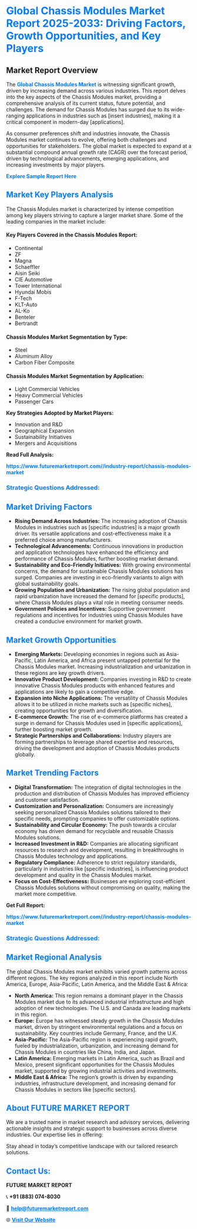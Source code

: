 <h1 style="color: #007BFF;">Global Chassis Modules Market Report 2025-2033: Driving Factors, Growth Opportunities, and Key Players</h1>

<section id="overview">
<h2>Market Report Overview</h2>
<p>The <a href="https://www.futuremarketreport.com//industry-report/chassis-modules-market" style="color: #007BFF; text-decoration: none;"><strong>Global Chassis Modules Market</strong></a> is witnessing significant growth, driven by increasing demand across various industries. This report delves into the key aspects of the Chassis Modules market, providing a comprehensive analysis of its current status, future potential, and challenges. The demand for Chassis Modules has surged due to its wide-ranging applications in industries such as [insert industries], making it a critical component in modern-day [applications].</p>
<p>As consumer preferences shift and industries innovate, the Chassis Modules market continues to evolve, offering both challenges and opportunities for stakeholders. The global market is expected to expand at a substantial compound annual growth rate (CAGR) over the forecast period, driven by technological advancements, emerging applications, and increasing investments by major players.</p>
</section>

<section id="overview">
<p><a href="https://www.futuremarketreport.com//request-sample/reportId=91693" style="color: #007BFF; text-decoration: none;"><strong>Explore Sample Report Here</strong></a></p>
</section>

<section id="key-players">
<h2 style="color: #007BFF;">Market Key Players Analysis</h2>
<p>The Chassis Modules market is characterized by intense competition among key players striving to capture a larger market share. Some of the leading companies in the market include:</p>
<h4>Key Players Covered in the Chassis Modules Report:</h4>
<ul><li>Continental</li><li>ZF</li><li>Magna</li><li>Schaeffler</li><li>Aisin Seiki</li><li>CIE Automotive</li><li>Tower International</li><li>Hyundai Mobis</li><li>F-Tech</li><li>KLT-Auto</li><li>AL-Ko</li><li>Benteler</li><li>Bertrandt</li></ul>
<h4>Chassis Modules Market Segmentation by Type:</h4>
<ul><li>Steel</li><li>Aluminum Alloy</li><li>Carbon Fiber Composite</li></ul>

<h4>Chassis Modules Market Segmentation by Application:</h4>
<ul><li>Light Commercial Vehicles</li><li>Heavy Commercial Vehicles</li><li>Passenger Cars</li></ul>
<p><strong>Key Strategies Adopted by Market Players:</strong></p>
<ul>
<li>Innovation and R&D</li>
<li>Geographical Expansion</li>
<li>Sustainability Initiatives</li>
<li>Mergers and Acquisitions</li>
</ul>
</section>

<section>
<p><strong>Read Full Analysis: </strong></p><a href="https://www.futuremarketreport.com//industry-report/chassis-modules-market" style="color: #007BFF; text-decoration: none;"><strong>https://www.futuremarketreport.com//industry-report/chassis-modules-market</strong></a>
<h3 style="color: #007BFF;">Strategic Questions Addressed:</h3>
</section>

<section id="driving-factors">
<h2 style="color: #007BFF;">Market Driving Factors</h2>
<ul>
<li><strong>Rising Demand Across Industries:</strong> The increasing adoption of Chassis Modules in industries such as [specific industries] is a major growth driver. Its versatile applications and cost-effectiveness make it a preferred choice among manufacturers.</li>
<li><strong>Technological Advancements:</strong> Continuous innovations in production and application technologies have enhanced the efficiency and performance of Chassis Modules, further boosting market demand.</li>
<li><strong>Sustainability and Eco-Friendly Initiatives:</strong> With growing environmental concerns, the demand for sustainable Chassis Modules solutions has surged. Companies are investing in eco-friendly variants to align with global sustainability goals.</li>
<li><strong>Growing Population and Urbanization:</strong> The rising global population and rapid urbanization have increased the demand for [specific products], where Chassis Modules plays a vital role in meeting consumer needs.</li>
<li><strong>Government Policies and Incentives:</strong> Supportive government regulations and incentives for industries using Chassis Modules have created a conducive environment for market growth.</li>
</ul>
</section>

<section id="growth-opportunities">
<h2 style="color: #007BFF;">Market Growth Opportunities</h2>
<ul>
<li><strong>Emerging Markets:</strong> Developing economies in regions such as Asia-Pacific, Latin America, and Africa present untapped potential for the Chassis Modules market. Increasing industrialization and urbanization in these regions are key growth drivers.</li>
<li><strong>Innovative Product Development:</strong> Companies investing in R&D to create innovative Chassis Modules products with enhanced features and applications are likely to gain a competitive edge.</li>
<li><strong>Expansion into Niche Applications:</strong> The versatility of Chassis Modules allows it to be utilized in niche markets such as [specific niches], creating opportunities for growth and diversification.</li>
<li><strong>E-commerce Growth:</strong> The rise of e-commerce platforms has created a surge in demand for Chassis Modules used in [specific applications], further boosting market growth.</li>
<li><strong>Strategic Partnerships and Collaborations:</strong> Industry players are forming partnerships to leverage shared expertise and resources, driving the development and adoption of Chassis Modules products globally.</li>
</ul>
</section>

<section id="trending-factors">
<h2 style="color: #007BFF;">Market Trending Factors</h2>
<ul>
<li><strong>Digital Transformation:</strong> The integration of digital technologies in the production and distribution of Chassis Modules has improved efficiency and customer satisfaction.</li>
<li><strong>Customization and Personalization:</strong> Consumers are increasingly seeking personalized Chassis Modules solutions tailored to their specific needs, prompting companies to offer customizable options.</li>
<li><strong>Sustainability and Circular Economy:</strong> The push towards a circular economy has driven demand for recyclable and reusable Chassis Modules solutions.</li>
<li><strong>Increased Investment in R&D:</strong> Companies are allocating significant resources to research and development, resulting in breakthroughs in Chassis Modules technology and applications.</li>
<li><strong>Regulatory Compliance:</strong> Adherence to strict regulatory standards, particularly in industries like [specific industries], is influencing product development and quality in the Chassis Modules market.</li>
<li><strong>Focus on Cost-Effectiveness:</strong> Businesses are exploring cost-efficient Chassis Modules solutions without compromising on quality, making the market more competitive.</li>
</ul>
</section>

<section>
<p><strong>Get Full Report: </strong></p><a href="https://www.futuremarketreport.com//industry-report/chassis-modules-market" style="color: #007BFF; text-decoration: none;"><strong>https://www.futuremarketreport.com//industry-report/chassis-modules-market</strong></a>
<h3 style="color: #007BFF;">Strategic Questions Addressed:</h3>
</section>


<section id="regional-analysis">
<h2 style="color: #007BFF;">Market Regional Analysis</h2>
<p>The global Chassis Modules market exhibits varied growth patterns across different regions. The key regions analyzed in this report include North America, Europe, Asia-Pacific, Latin America, and the Middle East & Africa:</p>
<ul>
<li><strong>North America:</strong> This region remains a dominant player in the Chassis Modules market due to its advanced industrial infrastructure and high adoption of new technologies. The U.S. and Canada are leading markets in this region.</li>
<li><strong>Europe:</strong> Europe has witnessed steady growth in the Chassis Modules market, driven by stringent environmental regulations and a focus on sustainability. Key countries include Germany, France, and the U.K.</li>
<li><strong>Asia-Pacific:</strong> The Asia-Pacific region is experiencing rapid growth, fueled by industrialization, urbanization, and increasing demand for Chassis Modules in countries like China, India, and Japan.</li>
<li><strong>Latin America:</strong> Emerging markets in Latin America, such as Brazil and Mexico, present significant opportunities for the Chassis Modules market, supported by growing industrial activities and investments.</li>
<li><strong>Middle East & Africa:</strong> The region’s growth is driven by expanding industries, infrastructure development, and increasing demand for Chassis Modules in sectors like [specific sectors].</li>
</ul>
</section>

<footer>
<h2 style="color: #007BFF;">About FUTURE MARKET REPORT</h2>
<p>We are a trusted name in market research and advisory services, delivering actionable insights and strategic support to businesses across diverse industries. Our expertise lies in offering:</p>

<p>Stay ahead in today’s competitive landscape with our tailored research solutions.</p>

<h2 style="color: #007BFF;">Contact Us:</h2>
<p><strong>FUTURE MARKET REPORT</strong></p>
<p>📞 <strong>+91 (883) 074-8030</strong></p>
<p>📧 <strong><a href="mailto:help@futuremarketreport.com" style="color: #007BFF;">help@futuremarketreport.com</a></strong></p>
<p>🌐 <strong><a href="https://www.futuremarketreport.com/" style="color: #007BFF;">Visit Our Website</a></strong></p>
</footer>